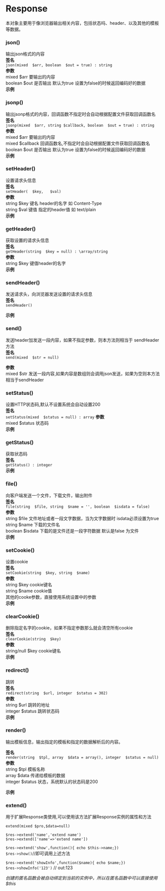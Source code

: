 # Response

本对象主要用于像浏览器输出相关内容，包括状态吗、header、以及其他的模板等数据。  

### json()
输出json格式的内容  
**签名**  
`json(mixed  $arr, boolean  $out = true) : string`  
**参数**  
mixed 	$arr 	要输出的内容   
boolean 	$out 	是否输出 默认为true 设置为false的时候返回编码好的数据  
**示例**

### jsonp()
输出jsonp格式的内容，回调函数不指定时会自动根据配置文件获取回调函数名  
**签名**  
`jsonp(mixed  $arr, string $callback, boolean  $out = true) : string`  
**参数**  
mixed 	$arr 	要输出的内容   
mixed 	$callback 	回调函数名,不指定时会自动根据配置文件获取回调函数名
boolean 	$out 	是否输出 默认为true 设置为false的时候返回编码好的数据  
**示例**  

### setHeader()
设置请求头信息  
**签名**  
`setHeader(  $key,   $val)`  
**参数**  
string $key 键名 header的名字 如 Content-Type  
string $val 键值 指定的header值 如 text/plain  
**示例**  

### getHeader()
获取设置的请求头信息  
**签名**  
`getHeader(string  $key = null) : \array/string`  
**参数**  
string 	$key 	键值header的名字   
**示例**  

### sendHeader()
发送请求头，向浏览器发送设置的请求头信息  
**签名**   
`sendHeader() `  

**示例**  

### send()
发送header加发送一段内容，如果不指定参数，则本方法则相当于 sendHeader方法  
**签名**  
`send(mixed  $str = null) `  

**参数**   
mixed 	$str 发送一段内容,如果内容是数组则会调用json发送，如果为空则本方法相当于sendHeader  

### setStatus()
设置HTTP状态码,默认不设置系统会自动设置200  
**签名**  
`setStatus(mixed  $status = null) : array`
**参数**  
mixed 	$status 状态码   
**示例**  

### getStatus()
获取状态码  
**签名**  
`getStatus() : integer`  
**示例**  

### file()
向客户端发送一个文件，下载文件，输出附件  
**签名**  
`file(string  $file, string  $name = '', boolean  $isdata = false) `  
**参数**  
string 	$file 	文件地址或者一段文字数据，当为文字数据时 isdata必须设置为true  
string 	$name 	下载的文件名  
boolean 	$isdata 	下载的是文件还是一段字符数据 默认是false 为文件   
**示例**  

### setCookie()
设置cookie  
**签名**  
`setCookie(string  $key, string  $name) `  
**参数**  
string 	$key 	cookie键名  
string 	$name 	cookie值  
其他的cooke参数，直接使用系统设置中的参数  
**示例**  

### clearCookie()
删除指定名字的cookie，如果不指定参数那么就会清空所有cookie  
**签名**  
`clearCookie(string  $key) `  
**参数**   
string/null 	$key 	cookie键名  
**示例**   

### redirect()
跳转  
**签名**  
`redirect(string  $url, integer  $status = 302) `  
**参数**  
string 	$url 	跳转的地址   
integer 	$status 	跳转状态码   
**示例**  

### render()
输出模板信息，输出指定的模板和指定的数据解析后的内容。  

**签名**  
`render(string  $tpl, array  $data = array(), integer  $status = null) `  
**参数**  
string 	$tpl 	模板名称  
array 	$data 	传递给模板的数据   
integer 	$status 	状态，系统默认的状态码是200   

**示例**  

### extend()

用于扩展Response类使用,可以使用该方法扩展Response实例的属性和方法

`extend(mixed $pro,$data=null)`  

`$res->extend('name','extend name')`  
`$res->extend(['name'=>'extend name'])`  

`$res->extend('show',function(){ echo $this->name;})`   
`$res->show()`//即可调用上述方法

`$res->extend('showInfo',function($name){ echo $name;})`  
`$res->showInfo('123')` // out:123   

*创建的匿名函数会被自动绑定到当前的实例中，所以在匿名函数中可以直接使用$this*